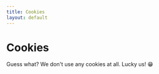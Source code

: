 ```yaml
---
title: Cookies
layout: default
---
```

# Cookies

Guess what? We don't use any cookies at all. Lucky us!  😁
